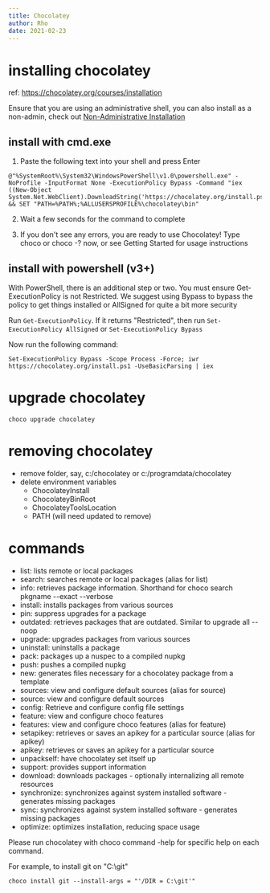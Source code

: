 ```yaml
---
title: Chocolatey
author: Rho
date: 2021-02-23
---
```


# installing chocolatey

ref: <https://chocolatey.org/courses/installation>

Ensure that you are using an administrative shell, you can also install as a non-admin, check out [Non-Administrative Installation](https://docs.chocolatey.org/en-us/choco/setup#non-administrative-install)

## install with cmd.exe

1. Paste the following text into your shell and press Enter

```
@"%SystemRoot%\System32\WindowsPowerShell\v1.0\powershell.exe" -NoProfile -InputFormat None -ExecutionPolicy Bypass -Command "iex ((New-Object System.Net.WebClient).DownloadString('https://chocolatey.org/install.ps1'))" && SET "PATH=%PATH%;%ALLUSERSPROFILE%\chocolatey\bin"
```

2. Wait a few seconds for the command to complete

3. If you don't see any errors, you are ready to use Chocolatey! Type choco or choco -? now, or see Getting Started for usage instructions

## install with powershell (v3+)

With PowerShell, there is an additional step or two. You must ensure Get-ExecutionPolicy is not Restricted. We suggest using Bypass to bypass the policy to get things installed or AllSigned for quite a bit more security

Run `Get-ExecutionPolicy`. If it returns "Restricted", then run `Set-ExecutionPolicy AllSigned` or `Set-ExecutionPolicy Bypass`

Now run the following command:

```
Set-ExecutionPolicy Bypass -Scope Process -Force; iwr https://chocolatey.org/install.ps1 -UseBasicParsing | iex
```

# upgrade chocolatey

```
choco upgrade chocolatey
```

# removing chocolatey

- remove folder, say, c:/chocolatey or c:/programdata/chocolatey
- delete environment variables
    * ChocolateyInstall
    * ChocolateyBinRoot
    * ChocolateyToolsLocation
    * PATH (will need updated to remove)

# commands

- list: lists remote or local packages
- search: searches remote or local packages (alias for list)
- info: retrieves package information. Shorthand for choco search pkgname --exact --verbose
- install: installs packages from various sources
- pin: suppress upgrades for a package
- outdated: retrieves packages that are outdated. Similar to upgrade all --noop
- upgrade: upgrades packages from various sources
- uninstall: uninstalls a package
- pack: packages up a nuspec to a compiled nupkg
- push: pushes a compiled nupkg
- new: generates files necessary for a chocolatey package from a template
- sources: view and configure default sources (alias for source)
- source: view and configure default sources
- config: Retrieve and configure config file settings
- feature: view and configure choco features
- features: view and configure choco features (alias for feature)
- setapikey: retrieves or saves an apikey for a particular source (alias for apikey)
- apikey: retrieves or saves an apikey for a particular source
- unpackself: have chocolatey set itself up
- support: provides support information
- download: downloads packages - optionally internalizing all remote resources
- synchronize: synchronizes against system installed software - generates missing packages
- sync: synchronizes against system installed software - generates missing packages
- optimize: optimizes installation, reducing space usage

Please run chocolatey with choco command -help for specific help on each command.

For example, to install git on "C:\git"

```
choco install git --install-args = "'/DIR = C:\git'"
```
